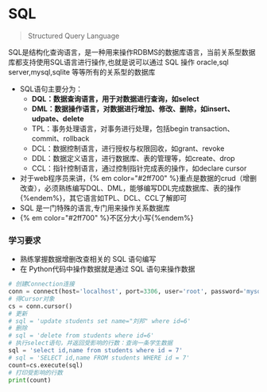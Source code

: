 # SQL

> Structured Query Language

SQL是结构化查询语言，是一种用来操作RDBMS的数据库语言，当前关系型数据库都支持使用SQL语言进行操作,也就是说可以通过 SQL 操作 oracle,sql server,mysql,sqlite 等等所有的关系型的数据库

* SQL语句主要分为：
  * **DQL：数据查询语言，用于对数据进行查询，如select**
  * **DML：数据操作语言，对数据进行增加、修改、删除，如insert、udpate、delete**
  * TPL：事务处理语言，对事务进行处理，包括begin transaction、commit、rollback
  * DCL：数据控制语言，进行授权与权限回收，如grant、revoke
  * DDL：数据定义语言，进行数据库、表的管理等，如create、drop
  * CCL：指针控制语言，通过控制指针完成表的操作，如declare cursor
* 对于web程序员来讲，{% em color="#2ff700" %}重点是数据的crud（增删改查），必须熟练编写DQL、DML，能够编写DDL完成数据库、表的操作{%endem%}，其它语言如TPL、DCL、CCL了解即可
* SQL 是一门特殊的语言,专门用来操作关系数据库
* {% em color="#2ff700" %}不区分大小写{%endem%}

### 学习要求

* 熟练掌握数据增删改查相关的 SQL 语句编写
* 在 Python代码中操作数据就是通过 SQL 语句来操作数据

```python
# 创建Connection连接
conn = connect(host='localhost', port=3306, user='root', password='mysql', database='python1', charset='utf8')
# 得Cursor对象
cs = conn.cursor()
# 更新
# sql = 'update students set name="刘邦" where id=6'
# 删除
# sql = 'delete from students where id=6'
# 执行select语句，并返回受影响的行数：查询一条学生数据
sql = 'select id,name from students where id = 7'
# sql = 'SELECT id,name FROM students WHERE id = 7'
count=cs.execute(sql)
# 打印受影响的行数
print(count)
```



